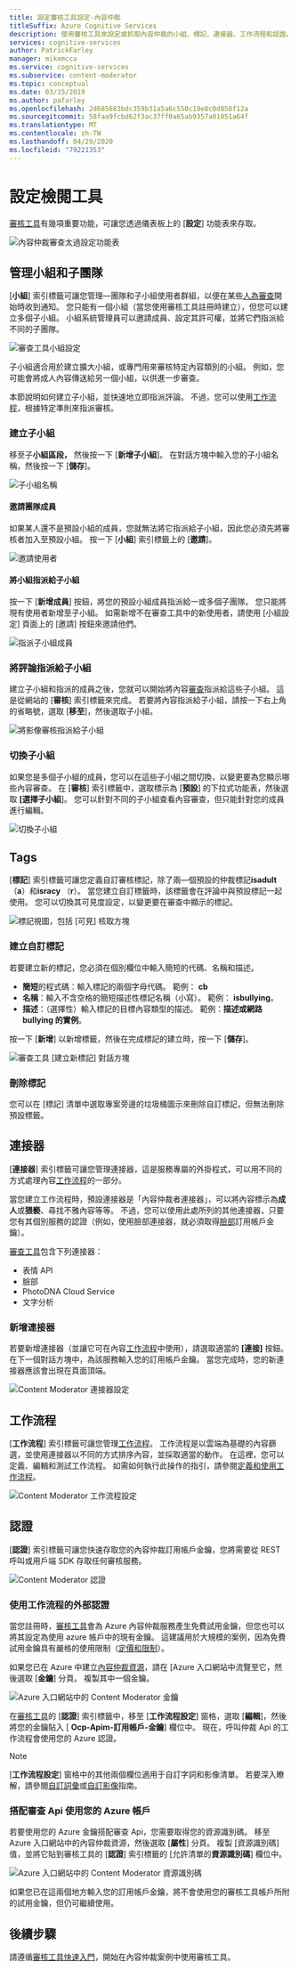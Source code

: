 ```yaml
---
title: 設定審核工具設定-內容仲裁
titleSuffix: Azure Cognitive Services
description: 使用審核工具來設定或抓取內容仲裁的小組、標記、連接器、工作流程和認證。
services: cognitive-services
author: PatrickFarley
manager: mikemcca
ms.service: cognitive-services
ms.subservice: content-moderator
ms.topic: conceptual
ms.date: 03/15/2019
ms.author: pafarley
ms.openlocfilehash: 2d685683bdc359b31a5a6c550c19e8c0d858f12a
ms.sourcegitcommit: 58faa9fcbd62f3ac37ff0a65ab9357a01051a64f
ms.translationtype: MT
ms.contentlocale: zh-TW
ms.lasthandoff: 04/29/2020
ms.locfileid: "79221353"
---
```

# <a name="configure-the-review-tool"></a>設定檢閱工具

[審核工具](https://contentmoderator.cognitive.microsoft.com)有幾項重要功能，可讓您透過儀表板上的 [**設定**] 功能表來存取。

![內容仲裁審查太過設定功能表](images/settings-1.png)

## <a name="manage-team-and-subteams"></a>管理小組和子團隊

[**小組**] 索引標籤可讓您管理&mdash;團隊和子小組使用者群組，以便在某些[人為審查](../review-api.md#reviews)開始時收到通知。 您只能有一個小組（當您使用審核工具註冊時建立），但您可以建立多個子小組。 小組系統管理員可以邀請成員、設定其許可權，並將它們指派給不同的子團隊。

![審查工具小組設定](images/settings-2-team.png)

子小組適合用於建立擴大小組，或專門用來審核特定內容類別的小組。 例如，您可能會將成人內容傳送給另一個小組，以供進一步審查。

本節說明如何建立子小組，並快速地立即指派評論。 不過，您可以使用[工作流程](workflows.md)，根據特定準則來指派審核。

### <a name="create-a-subteam"></a>建立子小組

移至子**小組區段，** 然後按一下 [**新增子小組**]。 在對話方塊中輸入您的子小組名稱，然後按一下 [**儲存**]。

![子小組名稱](images/1-Teams-2.PNG)

#### <a name="invite-teammates"></a>邀請團隊成員

如果某人還不是預設小組的成員，您就無法將它指派給子小組，因此您必須先將審核者加入至預設小組。 按一下 [**小組**] 索引標籤上的 [**邀請**]。

![邀請使用者](images/invite-users.png)

#### <a name="assign-teammates-to-subteam"></a>將小組指派給子小組

按一下 [**新增成員**] 按鈕，將您的預設小組成員指派給一或多個子團隊。 您只能將現有使用者新增至子小組。 如需新增不在審查工具中的新使用者，請使用 [小組設定] 頁面上的 [邀請] 按鈕來邀請他們。

![指派子小組成員](images/1-Teams-3.PNG)

### <a name="assign-reviews-to-subteams"></a>將評論指派給子小組

建立子小組和指派的成員之後，您就可以開始將內容[審查](../review-api.md#reviews)指派給這些子小組。 這是從網站的 [**審核**] 索引標籤來完成。
若要將內容指派給子小組，請按一下右上角的省略號，選取 [**移至**]，然後選取子小組。

![將影像審核指派給子小組](images/3-review-image-subteam-1.png)

### <a name="switch-between-subteams"></a>切換子小組

如果您是多個子小組的成員，您可以在這些子小組之間切換，以變更要為您顯示哪些內容審查。 在 [**審核**] 索引標籤中，選取標示為 [**預設**] 的下拉式功能表，然後選取 **[選擇子小組**]。 您可以針對不同的子小組查看內容審查，但只能針對您的成員進行編輯。

![切換子小組](images/3-review-image-subteam-2.png)

## <a name="tags"></a>Tags

[**標記**] 索引標籤可讓您定義自訂審核標記，除了兩&mdash;個預設的仲裁標記**isadult** （**a**）和**isracy** （**r**）。 當您建立自訂標籤時，該標籤會在評論中與預設標記一起使用。 您可以切換其可見度設定，以變更要在審查中顯示的標記。

![標記視圖，包括 [可見] 核取方塊](images/tags-4-disable.png)

### <a name="create-custom-tags"></a>建立自訂標記

若要建立新的標記，您必須在個別欄位中輸入簡短的代碼、名稱和描述。

- **簡短**的程式碼：輸入標記的兩個字母代碼。 範例： **cb**
- **名稱**：輸入不含空格的簡短描述性標記名稱（小寫）。 範例： **isbullying**。
- **描述**：（選擇性）輸入標記的目標內容類型的描述。 範例：**描述或網路 bullying 的實例**。

按一下 [**新增**] 以新增標籤，然後在完成標記的建立時，按一下 [**儲存**]。

![審查工具 [建立新標記] 對話方塊](images/settings-3-tags.png)

### <a name="delete-tags"></a>刪除標記

您可以在 [標記] 清單中選取專案旁邊的垃圾桶圖示來刪除自訂標記，但無法刪除預設標籤。

## <a name="connectors"></a>連接器

[**連接器**] 索引標籤可讓您管理連接器，這是服務專屬的外掛程式，可以用不同的方式處理內容[工作流程](../review-api.md#workflows)的一部分。

當您建立工作流程時，預設連接器是「內容仲裁者連接器」，可以將內容標示為**成人**或**猥褻**、尋找不雅內容等等。 不過，您可以使用此處所列的其他連接器，只要您有其個別服務的認證（例如，使用臉部連接器，就必須取得[臉部](https://docs.microsoft.com/azure/cognitive-services/face/overview)訂用帳戶金鑰）。

[審查工具](./human-in-the-loop.md)包含下列連接器：

- 表情 API
- 臉部
- PhotoDNA Cloud Service
- 文字分析

### <a name="add-a-connector"></a>新增連接器

若要新增連接器（並讓它可在內容[工作流程](../review-api.md#workflows)中使用），請選取適當的 **[連接]** 按鈕。 在下一個對話方塊中，為該服務輸入您的訂用帳戶金鑰。 當您完成時，您的新連接器應該會出現在頁面頂端。

![Content Moderator 連接器設定](images/settings-4-connectors.png)

## <a name="workflows"></a>工作流程

[**工作流程**] 索引標籤可讓您管理[工作流程](../review-api.md#workflows)。 工作流程是以雲端為基礎的內容篩選，並使用連接器以不同的方式排序內容，並採取適當的動作。 在這裡，您可以定義、編輯和測試工作流程。 如需如何執行此操作的指引，請參閱[定義和使用工作流程](Workflows.md)。

![Content Moderator 工作流程設定](images/settings-5-workflows.png)

## <a name="credentials"></a>認證

[**認證**] 索引標籤可讓您快速存取您的內容仲裁訂用帳戶金鑰，您將需要從 REST 呼叫或用戶端 SDK 存取任何審核服務。

![Content Moderator 認證](images/settings-6-credentials.png)

### <a name="use-external-credentials-for-workflows"></a>使用工作流程的外部認證

當您註冊時，[審核工具](https://contentmoderator.cognitive.microsoft.com)會為 Azure 內容仲裁服務產生免費試用金鑰，但您也可以將其設定為使用 azure 帳戶中的現有金鑰。 這建議用於大規模的案例，因為免費試用金鑰具有嚴格的使用限制（[定價和限制](https://azure.microsoft.com/pricing/details/cognitive-services/content-moderator/)）。

如果您已在 Azure 中建立[內容仲裁資源](https://ms.portal.azure.com/#create/Microsoft.CognitiveServicesContentModerator)，請在 [Azure 入口網站中流覽至它，然後選取 [**金鑰**] 分頁。 複製其中一個金鑰。

![Azure 入口網站中的 Content Moderator 金鑰](images/credentials-azure-portal-keys.PNG)

在[審核工具](https://contentmoderator.cognitive.microsoft.com)的 [**認證**] 索引標籤中，移至 [**工作流程設定**] 窗格，選取 [**編輯**]，然後將您的金鑰貼入 [ **Ocp-Apim-訂用帳戶-金鑰**] 欄位中。 現在，呼叫仲裁 Api 的工作流程會使用您的 Azure 認證。

> [!NOTE]
> [**工作流程設定**] 窗格中的其他兩個欄位適用于自訂字詞和影像清單。 若要深入瞭解，請參閱[自訂詞彙](../try-terms-list-api.md)或[自訂影像](../try-image-list-api.md)指南。

### <a name="use-your-azure-account-with-the-review-apis"></a>搭配審查 Api 使用您的 Azure 帳戶

若要使用您的 Azure 金鑰搭配審查 Api，您需要取得您的資源識別碼。 移至 Azure 入口網站中的內容仲裁資源，然後選取 [**屬性**] 分頁。 複製 [資源識別碼] 值，並將它貼到審核工具的 [**認證**] 索引標籤的 [允許清單的**資源識別碼**] 欄位中。

![Azure 入口網站中的 Content Moderator 資源識別碼](images/credentials-azure-portal-resourceid.PNG)

如果您已在這兩個地方輸入您的訂用帳戶金鑰，將不會使用您的審核工具帳戶所附的試用金鑰，但仍可繼續使用。

## <a name="next-steps"></a>後續步驟

請遵循[審核工具快速入門](../quick-start.md)，開始在內容仲裁案例中使用審核工具。